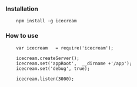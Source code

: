 ### Installation

        npm install -g icecream

### How to use

        var icecream   = require('icecream');

        icecream.createServer();
        icecream.set('appRoot',  __dirname +'/app');
        icecream.set('debug', true);

        icecream.listen(3000);
